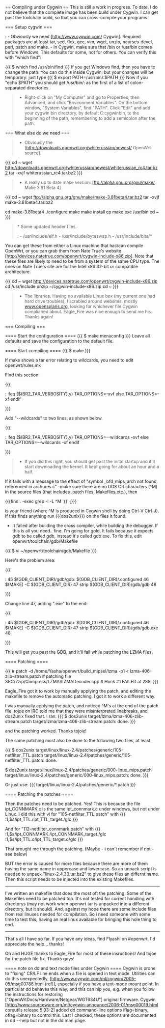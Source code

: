== Compiling under Cygwin == This is still a work in progress. To date,
I do not believe that the complete image has been build under Cygwin. I
can get past the toolchain build, so that you can cross-compile your
programs.

=== Setup cygwin ===

:   -   Obviously we need \[<http://www.cygwin.com/> Cygwin\]. Required
        packages are at least tar, sed, flex, gcc, vim, wget, unzip,
        ncurses-devel, perl, patch and make.
    -   In Cygwin, make sure that /bin or /usr/bin comes before Windows.
        This defaults for some, not for others. You can verify this with
        "which find":

{{{ \$ which find /usr/bin/find }}} If you get Windows find, then you
have to change the path. You can do this inside Cygwin, but your changes
will be temporary: just type {{{ \$ export PATH=/usr/bin/:\$PATH }}} Now
if you "echo \$PATH" you should get /usr/bin/: as the first of a list of
colon-separated directories.

> -   Right-click on "My Computer" and go to Properties, then Advanced,
>     and click "Environment Variables". On the bottom window, "System
>     Variables", find "PATH". Click "Edit" and add your cygwin bin
>     directory, by default C:cygwinbin, to the beginning of the path,
>     remembering to add a semicolon after the path.

=== What else do we need ===

> -   Obviously the
>     \[<http://downloads.openwrt.org/whiterussian/newest/> OpenWrt
>     source\].

{{{ cd \~ wget
<http://downloads.openwrt.org/whiterussian/newest/whiterussian_rc4.tar.bz2>
tar -xvjf whiterussian\_rc4.tar.bz2 }}}

> -   A really up to date make version:
>     \[<ftp://alpha.gnu.org/gnu/make/> Make 3.81 Beta 4\]

{{{ cd \~ wget <ftp://alpha.gnu.org/gnu/make/make-3.81beta4.tar.bz2> tar
-xvjf make-3.81beta4.tar.bz2

cd make-3.81beta4 ./configure make make install cp make.exe /usr/bin cd
\~ }}}

> \* Some updated header files.
>
> :   -   /usr/include/elf.h
>     -   /usr/include/byteswap.h
>     -   /usr/include/bits/\*
>
You can get these from either a Linux machine that has/can compile
OpenWrt, or you can grab them from Nate True's website
\[<http://devices.natetrue.com/openwrt/cygwin-include-x86.zip>\]. Note
that these files are likely to need to be from a system of the same CPU
type. The ones on Nate True's site are for the Intel x86 32-bit or
compatible architecture.

{{{ cd \~ wget
<http://devices.natetrue.com/openwrt/cygwin-include-x86.zip> cd
/usr/include unzip \~/cygwin-include-x86.zip cd \~ }}}

> -   The libraries. Having no available Linux box (my current one had
>     hard drive troubles), I scrabled around websites, mostly
>     www.opensolaris.org, looking for whichever file Cygwin complianed
>     about. Eagle\_Fire was nice enough to send me his. Thanks again!

=== Compiling ===

==== Start the configuration ==== {{{ \$ make menuconfig }}} Leave all
defaults and save the configuration to the default file.

==== Start compiling ==== {{{ \$ make }}}

If make shows a tar error relating to wildcards, you need to edit
openwrt/rules.mk

Find this section:

{{{

:   ifeq (\$(BR2\_TAR\_VERBOSITY),y) TAR\_OPTIONS=-xvf else
    TAR\_OPTIONS=-xf endif

}}}

Add "--wildcards" to two lines, as shown below.

{{{

:   ifeq (\$(BR2\_TAR\_VERBOSITY),y) TAR\_OPTIONS=--wildcards -xvf else
    TAR\_OPTIONS=--wildcards -xf endif

}}}

> -   If you did this right, you should get past the inital startup and
>     it'll start downloading the kernel. It kept going for about an
>     hour and a half.

If it fails with a message to the effect of "symbol \_bfd\_mips\_arch
not found, referenced in archures.c" -make sure there are no DOS CR
characters (\^M) in the source files (that includes .patch files,
Makefiles,etc.), then

{{{find . -exec grep -l -L \^M '{}' ;}}}

is your friend (where \^M is produced in Cygwin shell by doing Ctrl-V
Ctrl-J). If this finds anything run {{{dos2unix}}} on the files it
found.

-   It failed after building the cross compiler, while building the
    debugger. If this is all you need.. fine. I'm going for gold. It
    fails because it expects gdb to be called gdb, instead it's called
    gdb.exe. To fix this, edit openwrt/toolchain/gdb/Makefile

{{{ \$ vi \~/openwrt/toolchain/gdb/Makefile }}}

Here's the problem area:

{{{

:   45 \$(GDB\_CLIENT\_DIR)/gdb/gdb: \$(GDB\_CLIENT\_DIR)/.configured 46
    \$(MAKE) -C \$(GDB\_CLIENT\_DIR) 47 strip
    \$(GDB\_CLIENT\_DIR)/gdb/gdb 48

}}}

Change line 47, adding ".exe" to the end:

{{{

:   45 \$(GDB\_CLIENT\_DIR)/gdb/gdb: \$(GDB\_CLIENT\_DIR)/.configured 46
    \$(MAKE) -C \$(GDB\_CLIENT\_DIR) 47 strip
    \$(GDB\_CLIENT\_DIR)/gdb/gdb.exe 48

}}}

This will get you past the GDB, and it'll fail while patching the LZMA
files.

==== Patching ====

{{{ \# patch -d /home/Yasha/openwrt/build\_mipsel/lzma -p1 &lt;
lzma-406-zlib-stream.patch \# patching file
SRC/7zip/Compress/LZMA/LZMADecoder.cpp \# Hunk \#1 FAILED at 288. }}}

Eagle\_Fire got it to work by manually applying the patch, and editing
the makefile to remove the automatic patching. I got it to work a
different way.

I was manually applying the patch, and noticed \^M's at the end of the
patch file. tojoe on IRC told me that they were misinterpreted
linebreaks, and dos2unix fixed that. I ran: {{{ \$ dos2unix
target/lzma/lzma-406-zlib-stream.patch
target/lzma/lzma-406-zlib-stream.patch: done. }}}

and the patching worked. Thanks tojoie!

The same patching must also be done to the following two files, at
least:

{{{ \$ dos2unix
target/linux/linux-2.4/patches/generic/105-netfilter\_TTL.patch
target/linux/linux-2.4/patches/generic/105-netfilter\_TTL.patch: done.

\$ dos2unix target/linux/linux-2.4/patches/generic/000-linux\_mips.patch
target/linux/linux-2.4/patches/generic/000-linux\_mips.patch: done. }}}

Or just use: {{{ target/linux/linux-2.4/patches/generic/\*.patch }}}

==== Patching the patches ====

Then the patches need to be patched. Yes! This is because the file
ipt\_CONNMARK.c is the same ipt\_connmark.c under windows, but not under
Linux. I did this with vi for "105-netfilter\_TTL.patch" with {{{
:1,\$s/ipt\_TTL./ipt\_TTL\_target./gIc }}}

And for "112-netfilter\_connmark.patch" with {{{
:1,\$s/ipt\_CONNMARK./ipt\_CONNMARK\_target./gIc
:1,\$s/ipt\_TTL.o/ipt\_TTL\_target.o/gIc }}}

That brought me through the patching. (Maybe - i can't remember if not -
see below)

BUT the error is caused for more files because there are more of them
having the same name in uppercase and lowercase. So an unpack script is
needed to unpack "linux-2.4.30.tar.bz2" to give these files an differnt
name. Then this script needs to be injected into the existing Makefiles.

------------------------------------------------------------------------

I've written an makefile that does the most oft the patching. Some of
the Makefiles need to be patched too. It's not tested for correct
handling with directorys (may not work when openwrt tar is unpacked into
a different directory, but it should). And, against my hope there are
some include files from real linuxes needed for compilation. So i need
someone with some time to test this, having an real linux available for
bringing this hole thing to end.

------------------------------------------------------------------------

That's all I have so far. If you have any ideas, find Flyashi on
\#openwrt. I'd appreciate the help... thanks!

Oh and HUGE thanks to Eagle\_Fire for most of these insructions! And
tojoe for the patch file fix. Thanks guys!

==== note on dd and text mode files under Cygwin ==== Cygwin is prone to
"fixing" CR/LF line ends when a file is opened in text mode. Utilities
can do this unexpectedly,
\[<http://www.cygwin.com/ml/cygwin/2005-05/msg00786.html> (ref)\],
especially if you have a text-mode mount point. In particular dd behaves
this way, and this can nip you, e.g. when you follow the instructions
for restoring \["OpenWrtDocs/Hardware/Netgear/WGT634U"\] original
firmware. Cygwin
\[<http://www.sourceware.org/ml/cygwin-announce/2006-01/msg00019.html>
coreutils release 5.93-2\] added dd command-line options iflag=binary,
oflag=binary to control this. Last I checked, these options are
documented in dd --help but not in the dd man page.
